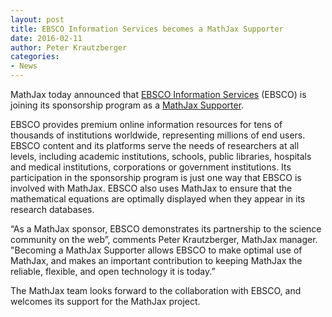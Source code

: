 ```yaml
---
layout: post
title: EBSCO Information Services becomes a MathJax Supporter
date: 2016-02-11
author: Peter Krautzberger
categories:
- News
---
```


MathJax today announced that [EBSCO Information Services](http://www.ebsco.com) (EBSCO) is joining its sponsorship program as a [MathJax Supporter](//www.mathjax.org/#supporters).

EBSCO provides premium online information resources for tens of thousands of institutions worldwide, representing millions of end users. EBSCO content and its platforms serve the needs of researchers at all levels, including academic institutions, schools, public libraries, hospitals and medical institutions, corporations or government institutions. Its participation in the sponsorship program is just one way that EBSCO is involved with MathJax. EBSCO also uses MathJax to ensure that the mathematical equations are optimally displayed when they appear in its research databases.

“As a MathJax sponsor, EBSCO demonstrates its partnership to the science community on the web”, comments Peter Krautzberger, MathJax manager. "Becoming a MathJax Supporter allows EBSCO to make optimal use of MathJax, and makes an important contribution to keeping MathJax the reliable, flexible, and open technology it is today.”

The MathJax team looks forward to the collaboration with EBSCO, and welcomes its support for the MathJax project.
